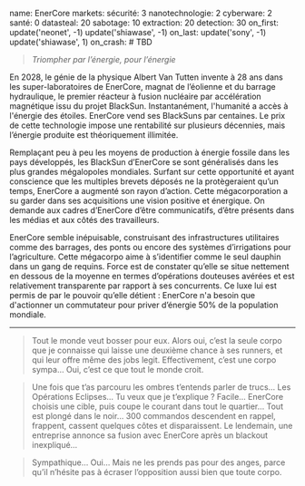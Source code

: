 name: EnerCore
markets:
    sécurité: 3
    nanotechnologie: 2
    cyberware: 2
    santé: 0
datasteal: 20
sabotage: 10
extraction: 20
detection: 30
on_first:
    update('neonet', -1)
    update('shiawase', -1)
on_last:
    update('sony', -1)
    update('shiawase', 1)
on_crash:
    # TBD

> *Triompher par l’énergie, pour l’énergie*

En 2028, le génie de la physique Albert Van Tutten invente à 28 ans dans les super-laboratoires de EnerCore, magnat de l’éolienne et du barrage hydraulique, le premier réacteur à fusion nucléaire par accélération magnétique issu du projet BlackSun. Instantanément, l'humanité a accès à l'énergie des étoiles. EnerCore vend ses BlackSuns par centaines. Le prix de cette technologie impose une rentabilité sur plusieurs décennies, mais l’énergie produite est théoriquement illimitée. 

Remplaçant peu à peu les moyens de production à énergie fossile dans les pays développés, les BlackSun d’EnerCore se sont généralisés dans les plus grandes mégalopoles mondiales. Surfant sur cette opportunité et ayant conscience que les multiples brevets déposés ne la protègeraient qu’un temps, EnerCore a augmenté son rayon d’action. Cette mégacorporation a su garder dans ses acquisitions une vision positive et énergique. On demande aux cadres d’EnerCore d’être communicatifs, d’être présents dans les médias et aux côtés des travailleurs. 

EnerCore semble inépuisable, construisant des infrastructures utilitaires comme des barrages, des ponts ou encore des systèmes d’irrigations pour l’agriculture. Cette mégacorpo aime à s’identifier comme le seul dauphin dans un gang de requins. Force est de constater qu’elle se situe nettement en dessous de la moyenne en termes d’opérations douteuses avérées et est relativement transparente par rapport à ses concurrents. Ce luxe lui est permis de par le pouvoir qu’elle détient : EnerCore n'a besoin que d'actionner un commutateur pour priver d’énergie 50% de la population mondiale.

---

>Tout le monde veut bosser pour eux. Alors oui, c’est la seule corpo que je connaisse qui laisse une deuxième chance à ses runners, et qui leur offre même des jobs legit. Effectivement, c’est une corpo sympa… Oui, c’est ce que tout le monde croit.

>Une fois que t’as parcouru les ombres t’entends parler de trucs… Les Opérations Eclipses… Tu veux que je t’explique ? Facile… EnerCore choisis une cible, puis coupe le courant dans tout le quartier… Tout est plongé dans le noir… 300 commandos descendent en rappel, frappent, cassent quelques côtes et disparaissent. Le lendemain, une entreprise annonce sa fusion avec EnerCore après un blackout inexpliqué… 

>Sympathique… Oui… Mais ne les prends pas pour des anges, parce qu’il n’hésite pas à écraser l’opposition aussi bien que toute corpo.
